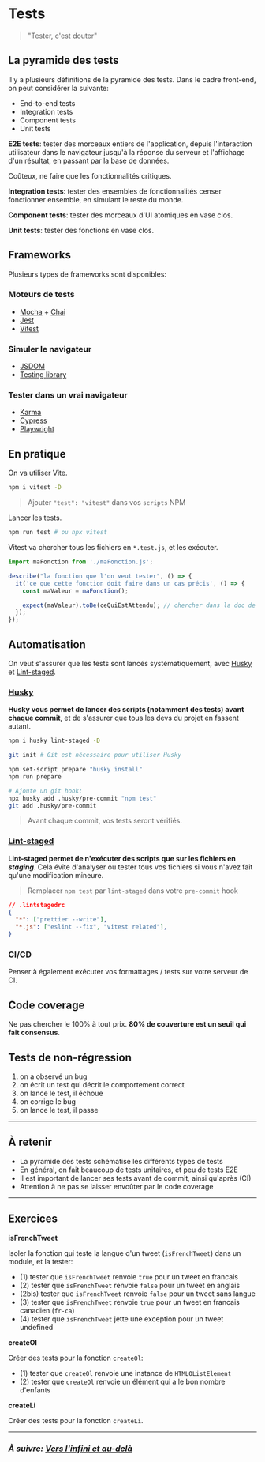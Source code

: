 # Tests

> "Tester, c'est douter"

## La pyramide des tests

Il y a plusieurs définitions de la pyramide des tests. Dans le cadre front-end, on peut considérer la suivante:

- End-to-end tests
- Integration tests
- Component tests
- Unit tests

**E2E tests**: tester des morceaux entiers de l'application, depuis l'interaction utilisateur dans le navigateur jusqu'à la réponse du serveur et l'affichage d'un résultat, en passant par la base de données.

Coûteux, ne faire que les fonctionnalités critiques.

**Integration tests**: tester des ensembles de fonctionnalités censer fonctionner ensemble, en simulant le reste du monde.

**Component tests**: tester des morceaux d'UI atomiques en vase clos.

**Unit tests**: tester des fonctions en vase clos.

## Frameworks

Plusieurs types de frameworks sont disponibles:

### Moteurs de tests

- [Mocha](https://mochajs.org/) + [Chai](https://www.chaijs.com/)
- [Jest](https://jestjs.io/)
- [Vitest](https://vitest.dev/)

### Simuler le navigateur

- [JSDOM](https://github.com/jsdom/jsdom)
- [Testing library](https://testing-library.com/)

### Tester dans un vrai navigateur

- [Karma](https://karma-runner.github.io/2.0/index.html)
- [Cypress](https://www.cypress.io/)
- [Playwright](https://playwright.dev/docs/intro)

## En pratique

On va utiliser Vite.

```bash
npm i vitest -D
```

> Ajouter `"test": "vitest"` dans vos `scripts` NPM


Lancer les tests.

```bash
npm run test # ou npx vitest
```

Vitest va chercher tous les fichiers en `*.test.js`, et les exécuter.

```js
import maFonction from './maFonction.js';

describe("la fonction que l'on veut tester", () => {
  it('ce que cette fonction doit faire dans un cas précis', () => {
    const maValeur = maFonction();

    expect(maValeur).toBe(ceQuiEstAttendu); // chercher dans la doc de Jest
  });
});
```

## Automatisation

On veut s'assurer que les tests sont lancés systématiquement, avec [Husky](https://github.com/typicode/husky#install) et [Lint-staged](https://github.com/okonet/lint-staged#lintstagedrc-example).

### [Husky](https://github.com/typicode/husky#install)

**Husky vous permet de lancer des scripts (notamment des tests) avant chaque commit**, et de s'assurer que tous les devs du projet en fassent autant.

```bash
npm i husky lint-staged -D

git init # Git est nécessaire pour utiliser Husky
```

```bash
npm set-script prepare "husky install"
npm run prepare

# Ajoute un git hook:
npx husky add .husky/pre-commit "npm test"
git add .husky/pre-commit
```

> Avant chaque commit, vos tests seront vérifiés.

### [Lint-staged](https://github.com/okonet/lint-staged#lintstagedrc-example)

**Lint-staged permet de n'exécuter des scripts que sur les fichiers en *staging***. Cela évite d'analyser ou tester tous vos fichiers si vous n'avez fait qu'une modification mineure.

> Remplacer `npm test` par `lint-staged` dans votre `pre-commit` hook

```json
// .lintstagedrc
{
  "*": ["prettier --write"],
  "*.js": ["eslint --fix", "vitest related"],
}
```


### CI/CD

Penser à également exécuter vos formattages / tests sur votre serveur de CI.

## Code coverage

Ne pas chercher le 100% à tout prix. **80% de couverture est un seuil qui fait consensus**.

## Tests de non-régression

1. on a observé un bug
2. on écrit un test qui décrit le comportement correct
3. on lance le test, il échoue
4. on corrige le bug
5. on lance le test, il passe

---

## À retenir

- La pyramide des tests schématise les différents types de tests
- En général, on fait beaucoup de tests unitaires, et peu de tests E2E
- Il est important de lancer ses tests avant de commit, ainsi qu'après (CI)
- Attention à ne pas se laisser envoûter par le code coverage

---

## Exercices

**isFrenchTweet**

Isoler la fonction qui teste la langue d'un tweet (`isFrenchTweet`) dans un module, et la tester:

- (1) tester que `isFrenchTweet` renvoie `true` pour un tweet en francais
- (2) tester que `isFrenchTweet` renvoie `false` pour un tweet en anglais
- (2bis) tester que `isFrenchTweet` renvoie `false` pour un tweet sans langue
- (3) tester que `isFrenchTweet` renvoie `true` pour un tweet en francais canadien (`fr-ca`)
- (4) tester que `isFrenchTweet` jette une exception pour un tweet undefined

**createOl**

Créer des tests pour la fonction `createOl`:

- (1) tester que `createOl` renvoie une instance de `HTMLOListElement`
- (2) tester que `createOl` renvoie un élément qui a le bon nombre d'enfants

**createLi**

Créer des tests pour la fonction `createLi`.

---

### _À suivre: [Vers l'infini et au-delà](../beyond.md)_
